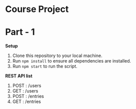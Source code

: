 # Course Project

# Part - 1
**Setup**
1) Clone this repository to your local machine.
2) Run `npm install` to ensure all dependencies are installed.
3) Run `npm start` to run the script.

**REST API list**
1) POST : /users
2) GET : /users
3) POST : /entries
4) GET : /entries
